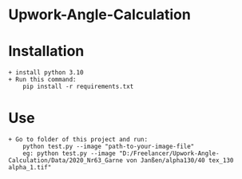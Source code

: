 # Upwork-Angle-Calculation
# Installation
    + install python 3.10
    + Run this command:
        pip install -r requirements.txt
# Use
    + Go to folder of this project and run:
        python test.py --image "path-to-your-image-file"
        eg: python test.py --image "D:/Freelancer/Upwork-Angle-Calculation/Data/2020_Nr63_Garne von Janßen/alpha130/40 tex_130 alpha_1.tif"

    